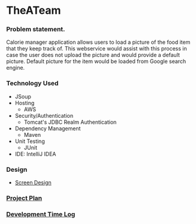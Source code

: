 # TheATeam
### Problem statement.
Calorie manager application allows users to load a picture of the food 
item that they keep track of. This webservice would assist with this process 
in case the user does not upload the picture and would provide a default picture. 
Default picture for the item would be loaded from Google search engine.

### Technology Used
* JSoup
* Hosting
  * AWS
* Security/Authentication
  * Tomcat's JDBC Realm Authentication
* Dependency Management
  * Maven
* Unit Testing
  * JUnit
* IDE: IntelliJ IDEA

### Design
* [Screen Design](DesignDocuments/Screens.md)
### [Project Plan](ProgressPlan.txt)
### [Development Time Log](Log.txt)